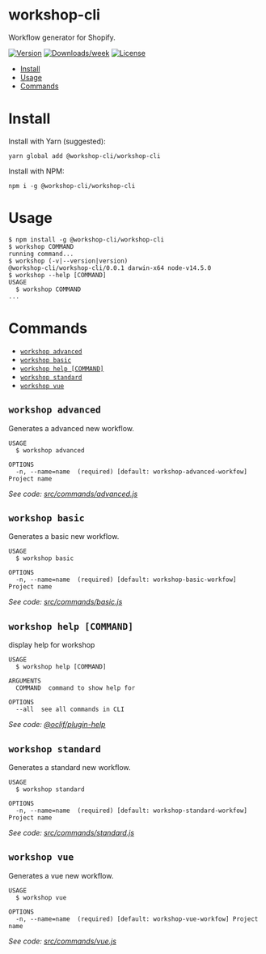 workshop-cli
============

Workflow generator for Shopify.

[![Version](https://img.shields.io/npm/v/@workshop-cli/workshop-cli.svg)](https://npmjs.org/package/@workshop-cli/workshop-cli)
[![Downloads/week](https://img.shields.io/npm/dw/@workshop-cli/workshop-cli.svg)](https://npmjs.org/package/@workshop-cli/workshop-cli)
[![License](https://img.shields.io/npm/l/@workshop-cli/workshop-cli.svg)](https://github.com/WorkshopCLI/workshop-cli/blob/master/LICENSE)

<!-- toc -->
* [Install](#install)
* [Usage](#usage)
* [Commands](#commands)
<!-- tocstop -->

# Install
<!-- install -->
Install with Yarn (suggested):
```
yarn global add @workshop-cli/workshop-cli
```

Install with NPM:
```
npm i -g @workshop-cli/workshop-cli
```

# Usage
<!-- usage -->
```sh-session
$ npm install -g @workshop-cli/workshop-cli
$ workshop COMMAND
running command...
$ workshop (-v|--version|version)
@workshop-cli/workshop-cli/0.0.1 darwin-x64 node-v14.5.0
$ workshop --help [COMMAND]
USAGE
  $ workshop COMMAND
...
```
<!-- usagestop -->

# Commands
<!-- commands -->
* [`workshop advanced`](#workshop-advanced)
* [`workshop basic`](#workshop-basic)
* [`workshop help [COMMAND]`](#workshop-help-command)
* [`workshop standard`](#workshop-standard)
* [`workshop vue`](#workshop-vue)

## `workshop advanced`

Generates a advanced new workflow.

```
USAGE
  $ workshop advanced

OPTIONS
  -n, --name=name  (required) [default: workshop-advanced-workfow] Project name
```

_See code: [src/commands/advanced.js](https://github.com/salexzee/workshop-cli/blob/v0.0.1/src/commands/advanced.js)_

## `workshop basic`

Generates a basic new workflow.

```
USAGE
  $ workshop basic

OPTIONS
  -n, --name=name  (required) [default: workshop-basic-workfow] Project name
```

_See code: [src/commands/basic.js](https://github.com/salexzee/workshop-cli/blob/v0.0.1/src/commands/basic.js)_

## `workshop help [COMMAND]`

display help for workshop

```
USAGE
  $ workshop help [COMMAND]

ARGUMENTS
  COMMAND  command to show help for

OPTIONS
  --all  see all commands in CLI
```

_See code: [@oclif/plugin-help](https://github.com/oclif/plugin-help/blob/v2.2.3/src/commands/help.ts)_

## `workshop standard`

Generates a standard new workflow.

```
USAGE
  $ workshop standard

OPTIONS
  -n, --name=name  (required) [default: workshop-standard-workfow] Project name
```

_See code: [src/commands/standard.js](https://github.com/salexzee/workshop-cli/blob/v0.0.1/src/commands/standard.js)_

## `workshop vue`

Generates a vue new workflow.

```
USAGE
  $ workshop vue

OPTIONS
  -n, --name=name  (required) [default: workshop-vue-workfow] Project name
```

_See code: [src/commands/vue.js](https://github.com/salexzee/workshop-cli/blob/v0.0.1/src/commands/vue.js)_
<!-- commandsstop -->
